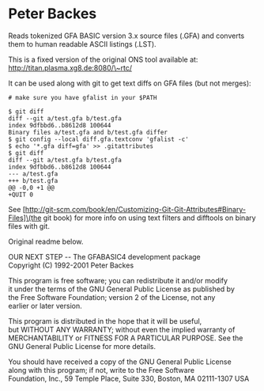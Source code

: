 # Peter Backes

Reads tokenized GFA BASIC version 3.x source files (.GFA) and converts them to human readable ASCII listings (.LST).

This is a fixed version of the original ONS tool available at:\
http://titan.plasma.xg8.de:8080/\~rtc/

It can be used along with git to get text diffs on GFA files (but not merges):

```
# make sure you have gfalist in your $PATH

$ git diff
diff --git a/test.gfa b/test.gfa
index 9dfbbd6..b8612d8 100644
Binary files a/test.gfa and b/test.gfa differ
$ git config --local diff.gfa.textconv 'gfalist -c'
$ echo '*.gfa diff=gfa' >> .gitattributes
$ git diff
diff --git a/test.gfa b/test.gfa
index 9dfbbd6..b8612d8 100644
--- a/test.gfa
+++ b/test.gfa
@@ -0,0 +1 @@
+QUIT 0
```

See \[http://git-scm.com/book/en/Customizing-Git-Git-Attributes#Binary-Files]\(the git book) for more info on using text filters and difftools on binary files with git.

Original readme below.

OUR NEXT STEP -- The GFABASIC4 development package\
Copyright (C) 1992-2001 Peter Backes

This program is free software; you can redistribute it and/or modify\
it under the terms of the GNU General Public License as published by\
the Free Software Foundation; version 2 of the License, not any\
earlier or later version.

This program is distributed in the hope that it will be useful,\
but WITHOUT ANY WARRANTY; without even the implied warranty of\
MERCHANTABILITY or FITNESS FOR A PARTICULAR PURPOSE. See the\
GNU General Public License for more details.

You should have received a copy of the GNU General Public License\
along with this program; if not, write to the Free Software\
Foundation, Inc., 59 Temple Place, Suite 330, Boston, MA 02111-1307 USA
